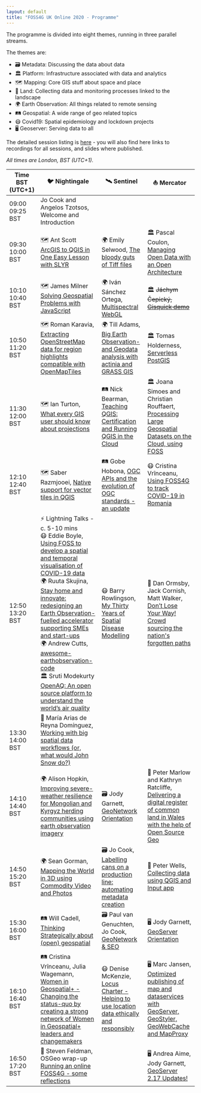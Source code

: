 ```yaml
---
layout: default
title: "FOSS4G UK Online 2020 - Programme"
---
```

The programme is divided into eight themes, running in three parallel streams.

The themes are:
* 🗃️ Metadata: Discussing the data about data
* 🏛️ Platform: Infrastructure associated with data and analytics
* 🗺️ Mapping: Core GIS stuff about space and place
* 🚜 Land: Collecting data and monitoring processes linked to the landscape
* 🌍 Earth Observation: All things related to remote sensing
* 🛤️ Geospatial: A wide range of geo related topics
* 😷 Covid19: Spatial epidemiology and lockdown projects 
* 🖥️ Geoserver: Serving data to all 

The detailed session listing is [here](https://uk.osgeo.org/foss4gukonline2020/sessions.html) - you will also find here links to recordings for all sessions, and slides where published.

*All times are London, BST (UTC+1).*

| Time  BST (UTC+1)| 🐦 Nightingale  | 🛰️ Sentinel  | ⛵ Mercator |
| ------------- |----------| -------------| -------------|
| 09:00	09:25 BST | Jo Cook and Angelos Tzotsos, Welcome and Introduction || |
| 09:30	10:00 BST|🗺️ Ant Scott [ArcGIS to QGIS in One Easy Lesson with SLYR](https://uk.osgeo.org/foss4gukonline2020/sessions.html#arcgis-to-qgis-in-one-easy-lesson-with-slyr-slides) |🌍 Emily Selwood, [The bloody guts of Tiff files](https://uk.osgeo.org/foss4gukonline2020/sessions.html#the-bloody-guts-of-tiff-files-presentation)|🏛️ Pascal Coulon, [Managing Open Data with an Open Architecture](https://uk.osgeo.org/foss4gukonline2020/sessions.html#managing-open-data-with-an-open-architecture-demo)|
| 10:10	10:40  BST|🗺️ James Milner	[Solving Geospatial Problems with JavaScript](https://uk.osgeo.org/foss4gukonline2020/sessions.html#solving-geospatial-problems-with-javascript-presentation)|🌍 Iván Sánchez Ortega, [Multispectral WebGL](https://uk.osgeo.org/foss4gukonline2020/sessions.html#multispectral-webgl-demo)|🏛️ ~~Jáchym Čepický, [Gisquick demo](https://uk.osgeo.org/foss4gukonline2020/sessions.html#gisquick-demo-presentation-demo)~~|
| 10:50	11:20 BST|🗺️ Roman Karavia, [Extracting OpenStreetMap data for region highlights compatible with OpenMapTiles](https://uk.osgeo.org/foss4gukonline2020/sessions.html#extracting-openstreetmap-data-for-region-highlights-compatible-with-openmaptiles-presentation)|🌍 Till Adams, [Big Earth Observation- and Geodata analysis with actinia and GRASS GIS](https://uk.osgeo.org/foss4gukonline2020/sessions.html#big-earth-observation--and-geodata-analysis-with-actinia-and-grass-gis-presentation)|🏛️ Tomas Holderness, [Serverless PostGIS](https://uk.osgeo.org/foss4gukonline2020/sessions.html#serverless-postgis-demo)| 
| 11:30	12:00 BST |🗺️ Ian Turton, [What every GIS user should know about projections](https://uk.osgeo.org/foss4gukonline2020/sessions.html#what-every-gis-user-should-know-about-projections-slides)|🛤️ Nick Bearman, [Teaching QGIS: Certification and Running QGIS in the Cloud](https://uk.osgeo.org/foss4gukonline2020/sessions.html#teaching-qgis-certification-and-running-qgis-in-the-cloud-slides)|🏛️ Joana Simoes and Christian Rouffaert, [Processing Large Geospatial Datasets on the Cloud, using FOSS](https://uk.osgeo.org/foss4gukonline2020/sessions.html#processing-large-geospatial-datasets-on-the-cloud-using-foss-presentation)|
| 12:10	12:40 BST |🗺️ Saber Razmjooei, [Native support for vector tiles in QGIS ](https://uk.osgeo.org/foss4gukonline2020/sessions.html#native-support-for-vector-tiles-in-qgis-presentation)|🛤️ Gobe Hobona, [OGC APIs and the evolution of OGC standards - an update](https://uk.osgeo.org/foss4gukonline2020/sessions.html#ogc-apis-and-the-evolution-of-ogc-standards---an-update-presentation)|😷 Cristina Vrînceanu, [Using FOSS4G to track COVID-19 in Romania](https://uk.osgeo.org/foss4gukonline2020/sessions.html#using-foss4g-to-track-covid-19-in-romania-slides)|
| 12:50	13:20 BST |⚡ Lightning	Talks - c. 5-10 mins <br/>😷 Eddie Boyle, [Using FOSS to develop a spatial and temporal visualisation of COVID-19 data](https://uk.osgeo.org/foss4gukonline2020/sessions.html#using-foss-to-develop-a-spatial-and-temporal-visualisation-of-covid-19-data-lightning-talk)<br/>🌍 Ruuta Skujina, [Stay home and innovate: redesigning an Earth Observation-fuelled accelerator supporting SMEs and start-ups](https://uk.osgeo.org/foss4gukonline2020/sessions.html#stay-home-and-innovate-redesigning-an-earth-observation-fuelled-accelerator-supporting-smes-and-start-ups-lightning-talk)<br/>🌍 Andrew Cutts, [awesome-earthobservation-code](https://uk.osgeo.org/foss4gukonline2020/sessions.html#awesome-earthobservation-code-slides)<br/>🏛️ Sruti Modekurty [OpenAQ: An open source platform to understand the world’s air quality](https://uk.osgeo.org/foss4gukonline2020/sessions.html#openaq-an-open-source-platform-to-understand-the-worlds-air-quality-lightning-talk)|😷 Barry Rowlingson, [My Thirty Years of Spatial Disease Modelling](https://uk.osgeo.org/foss4gukonline2020/sessions.html#my-thirty-years-of-spatial-disease-modelling-slides)|🚜 Dan Ormsby, Jack Cornish, Matt Walker, [Don’t Lose Your Way! Crowd sourcing the nation's forgotten paths](https://uk.osgeo.org/foss4gukonline2020/sessions.html#dont-lose-your-way--crowd-sourcing-the-nations-forgotten-paths-slides)|
| 13:30	14:00 BST |🔑 María Arias de Reyna Domínguez, [Working with big spatial data workflows (or, what would John Snow do?)](https://uk.osgeo.org/foss4gukonline2020/sessions.html#working-with-big-spatial-data-workflows-or-what-would-john-snow-do-slides)| |||
| 14:10	14:40 BST |🌍 Alison Hopkin, [Improving severe-weather resilience for Mongolian and Kyrgyz herding communities using earth observation imagery](https://uk.osgeo.org/foss4gukonline2020/sessions.html#improving-severe-weather-resilience-for-mongolian-and-kyrgyz-herding-communities-using-earth-observation-imagery-presentation)|🗃️ Jody Garnett, [GeoNetwork Orientation](https://uk.osgeo.org/foss4gukonline2020/sessions.html#geonetwork-orientation-presentation)|🚜 Peter Marlow and Kathryn Ratcliffe, [Delivering a digital register of common land in Wales with the help of Open Source Geo](https://uk.osgeo.org/foss4gukonline2020/sessions.html#delivering-a-digital-register-of-common-land-in-wales-with-the-help-of-open-source-geo-demo)|
| 14:50	15:20 BST |🌍 Sean Gorman, [Mapping the World in 3D using Commodity Video and Photos](https://uk.osgeo.org/foss4gukonline2020/sessions.html#mapping-the-world-in-3d-using-commodity-video-and-photos-presentation)| 🗃️ Jo Cook, [Labelling cans on a production line: automating metadata creation](https://uk.osgeo.org/foss4gukonline2020/sessions.html#labelling-cans-on-a-production-line-automating-metadata-creation-slides)|🚜 Peter Wells, [Collecting data using QGIS and Input app](https://uk.osgeo.org/foss4gukonline2020/sessions.html#collecting-data-using-qgis-and-input-app-demo)| 
| 15:30	16:00 BST |🛤️ Will Cadell, [Thinking Strategically about (open) geospatial](https://uk.osgeo.org/foss4gukonline2020/sessions.html#thinking-strategically-about-open-geospatial-presentation)|🗃️ Paul van Genuchten, Jo Cook, [GeoNetwork & SEO](https://uk.osgeo.org/foss4gukonline2020/sessions.html#geonetwork--seo-presentation)|🖥️ Jody Garnett, [GeoServer Orientation](https://uk.osgeo.org/foss4gukonline2020/sessions.html#geoserver-orientation-slides)|
| 16:10	16:40 BST |🛤️ Cristina Vrînceanu, Julia Wagemann, [Women in Geospatial+ - Changing the status-quo by creating a strong network of Women in Geospatial+ leaders and changemakers](https://uk.osgeo.org/foss4gukonline2020/sessions.html#women-in-geospatial---changing-the-status-quo-by-creating-a-strong-network-of-women-in-geospatial-leaders-and-changemakers-slides)|😷 Denise McKenzie, [Locus Charter - Helping to use location data ethically and responsibly](https://uk.osgeo.org/foss4gukonline2020/sessions.html#locus-charter---helping-to-use-location-data-ethically-and-responsibly-slides)|🖥️ Marc Jansen, [Optimized publishing of map and dataservices with GeoServer, GeoStyler, GeoWebCache and MapProxy](https://uk.osgeo.org/foss4gukonline2020/sessions.html#optimized-publishing-of-map-and-dataservices-with-geoserver-geostyler-geowebcache-and-mapproxy-slides)|
| 16:50	17:20 BST |🔑 Steven Feldman, OSGeo wrap-up [Running an online FOSS4G - some reflections](https://uk.osgeo.org/foss4gukonline2020/sessions.html#running-an-online-foss4g---some-reflections-slides)| |🖥️ Andrea Aime, Jody Garnett, [GeoServer 2.17 Updates!](https://uk.osgeo.org/foss4gukonline2020/sessions.html#geoserver-217-updates-slides)|
